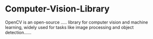 # Computer-Vision-Library
OpenCV is an open-source ..... library for computer vision and machine learning, widely used for tasks like image processing and object detection......
